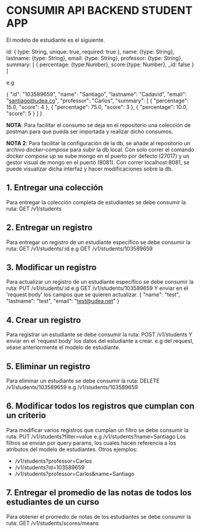 
# CONSUMIR API BACKEND STUDENT APP

El modelo de estudiante es el siguiente.

id: {
    type: String,
    unique: true,
    required: true
},
name: {type: String},
lastname: {type: String},
email: {type: String},
professor: {type: String},
summary: [
    {
    percentage: {type:Number},
    score:{type: Number},
    _id: false
    }
]

e.g

{
	"id": "103589659",
	"name": "Santiago",
	"lastname": "Cadavid",
	"email": "santiago@udea.co",
	"professor": "Carlos",
	"summary": [
		{
			"percentage": 15.0,
        	"score": 4
		},
		{
			"percentage": 75.0,
        	"score": 3
		},
		{
			"percentage": 10.0,
        	"score": 5
		}
	]
}

**NOTA**: Para facilitar el consumo se deja en el repositorio una colección de postman para que pueda ser importada
y realizar dicho consumos.

**NOTA 2**: Para facilitar la configuración de la db, se añade al repositorio un archivo *docker-compose* para subir la db local.
Con solo correr el comando *docker compose up* se sube mongo en el puerto por defecto (27017) y un gestor visual de mongo en el puerto (8081).
Con correr localhost:8081, se puede visualizar dicha interfaz y hacer modificaciones sobre la db.

## 1. Entregar una colección
Para entregar la colección completa de estudiantes se debe consumir la ruta:
GET /v1/students

## 2. Entregar un registro
Para entregar un registro de un estudiante específico se debe consumir la ruta:
GET /v1/students/:id    e.g   GET /v1/students/103589659

## 3. Modificar un registro
Para actualizar un registro de un estudiante específico se debe consumir la ruta:
PUT /v1/students/:id    e.g   GET /v1/students/103589659
Y enviar en el 'request body' los campos que se quieren actualizar.
{
	"name": "test",
	"lastname": "test",
	"email": "test@udea.net"
}

## 4. Crear un registro
Para registrar un estudiante se debe consumir la ruta:
POST /v1/students
Y enviar en el 'request body' los datos del estudiante a crear.
e.g del request, véase anteriormente el modelo de estudiante.

## 5. Eliminar un registro
Para eliminar un estudiante se debe consumir la ruta:
DELETE /v1/students/103589659   e.g /v1/students/103589659

## 6. Modificar todos los registros que cumplan con un criterio
Para modificar varios registros que cumplan un filtro se debe consumir la ruta:
PUT /v1/students?filter=value   e.g /v1/students?name=Santiago
Los filtros se envían por query params, los cuales hacen referencia a los atributos del modelo de estudiantes.
Otros ejemplos:
- /v1/students?professor=Carlos
- /v1/students?id=103589659
- /v1/students?professor=Carlos&name=Santiago

## 7. Entregar el promedio de las notas de todos los estudiantes de un curso
Para obtener el promedio de notas de los estudiantes se debe consumir la ruta:
GET /v1/students/scores/means
